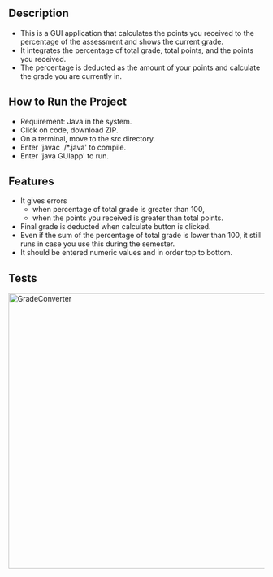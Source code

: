 ## Description ##
* This is a GUI application that calculates the points you received to the percentage of the assessment and shows the current grade. 
* It integrates the percentage of total grade, total points, and the points you received. 
* The percentage is deducted as the amount of your points and calculate the grade you are currently in.

## How to Run the Project ##
* Requirement: Java in the system.
* Click on code, download ZIP.
* On a terminal, move to the src directory.
* Enter 'javac ./*.java' to compile.
* Enter 'java GUIapp' to run.

## Features ##
* It gives errors
    * when percentage of total grade is greater than 100,
    * when the points you received is greater than total points.
* Final grade is deducted when calculate button is clicked.
* Even if the sum of the percentage of total grade is lower than 100, it still runs in case you use this during the semester.
* It should be entered numeric values and in order top to bottom.
 
## Tests ##
<img width="542" alt="GradeConverter" src="https://user-images.githubusercontent.com/96569864/150078320-fcfee646-abbd-44bf-8753-3b3d102859c6.png">
